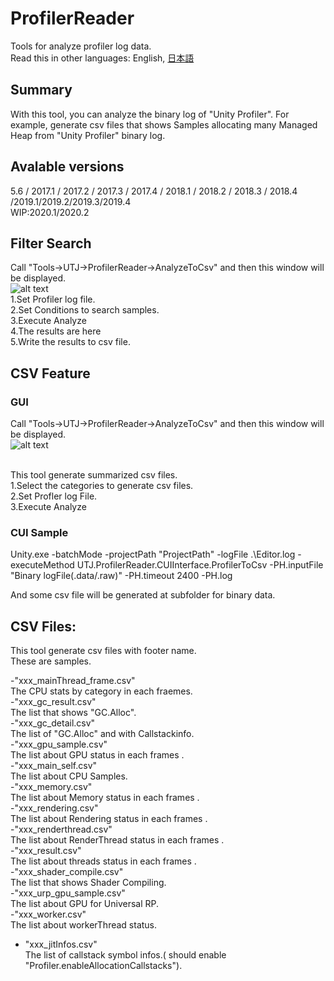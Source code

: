 ﻿# ProfilerReader
Tools for analyze profiler log data.<br />
Read this in other languages: English, [日本語](README.ja.md)<br />

## Summary
With this tool, you can analyze the binary log of "Unity Profiler".
For example, generate csv files that shows Samples allocating many Managed Heap from "Unity Profiler" binary log.

## Avalable versions
5.6 / 2017.1 / 2017.2 / 2017.3 / 2017.4 / 2018.1 / 2018.2 / 2018.3 / 2018.4 /2019.1/2019.2/2019.3/2019.4 <br/>
WIP:2020.1/2020.2

## Filter Search
Call "Tools->UTJ->ProfilerReader->AnalyzeToCsv" and then this window will be displayed.<br />
![alt text](Documentation~/img/ProfilerReaderFilter.png)
<br />
1.Set Profiler log file.<br />
2.Set Conditions to search samples.<br />
3.Execute Analyze<br />
4.The results are here<br />
5.Write the results to csv file.<br />

## CSV Feature
### GUI
Call "Tools->UTJ->ProfilerReader->AnalyzeToCsv" and then this window will be displayed.<br />
![alt text](Documentation~/img/ProfilerLogToCsv.png)

<br />
This tool generate summarized csv files.<br />
1.Select the categories to generate csv files.<br />
2.Set Profler log File.<br />
3.Execute Analyze<br />

### CUI Sample
Unity.exe -batchMode -projectPath "ProjectPath" -logFile .\Editor.log -executeMethod UTJ.ProfilerReader.CUIInterface.ProfilerToCsv -PH.inputFile "Binary logFile(.data/.raw)" -PH.timeout 2400 -PH.log

And some csv file will be generated at subfolder for binary data.


## CSV Files:
This tool generate csv files with footer name.<br />
These are samples.<br />

 -"xxx_mainThread_frame.csv"<br />
The CPU stats by category in each fraemes.
<br />
 -"xxx_gc_result.csv"<br />
The list that shows "GC.Alloc".
<br />
 -"xxx_gc_detail.csv"<br />
The list of "GC.Alloc" and with Callstackinfo.
<br />
 -"xxx_gpu_sample.csv"<br />
The list about GPU status in each frames .
<br />
 -"xxx_main_self.csv"<br />
The list about CPU Samples.
<br />
 -"xxx_memory.csv"<br />
The list about Memory status in each frames .
<br />
 -"xxx_rendering.csv"<br />
The list about Rendering status in each frames .
<br />
 -"xxx_renderthread.csv"<br />
The list about RenderThread status in each frames .
<br />
 -"xxx_result.csv"<br />
The list about threads status in each frames .
<br />
 -"xxx_shader_compile.csv"<br />
The list that shows Shader Compiling.
<br />
 -"xxx_urp_gpu_sample.csv"<br />
The list about GPU for Universal RP.
<br />
 -"xxx_worker.csv"<br />
The list about workerThread status.
<br />
 - "xxx_jitInfos.csv"<br />
The list of callstack symbol infos.( should enable "Profiler.enableAllocationCallstacks").
<br />
